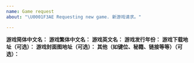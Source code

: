 ```yaml
---
name: Game request
about: "\U0001F3AE Requesting new game. 新游戏请求。"

---
```


**游戏简体中文名：** 
**游戏繁体中文名：**
**游戏英文名：**
**游戏发行年份：**
**游戏下载地址（可选）：**
**游戏封面图地址（可选）：**
**其他（如键位、秘籍、链接等等）（可选）：**
